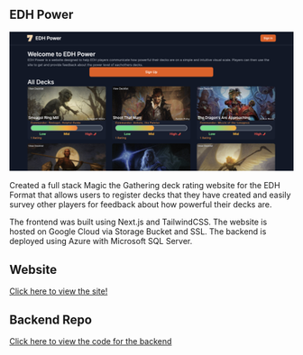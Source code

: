 ## EDH Power

[![screen shot](./public/images/EDH-power-preview.png)](https://edh-power.web.app/)

Created a full stack Magic the Gathering deck rating website for the EDH Format that allows users to register decks that they have created and easily survey other players for feedback about how powerful their decks are.

The frontend was built using Next.js and TailwindCSS. The website is hosted on Google Cloud via Storage Bucket and SSL. The backend is deployed using Azure with Microsoft SQL Server.

## Website
[Click here to view the site!](https://edh-power.web.app/)

## Backend Repo
[Click here to view the code for the backend](https://github.com/AndrewWilborn/edh-power-api)

